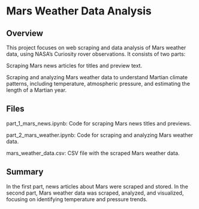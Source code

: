# Mars Weather Data Analysis

## Overview
This project focuses on web scraping and data analysis of Mars weather data, using NASA’s Curiosity rover observations. It consists of two parts:

Scraping Mars news articles for titles and preview text.

Scraping and analyzing Mars weather data to understand Martian climate patterns, including temperature, atmospheric pressure, and estimating the length of a Martian year.


## Files

part_1_mars_news.ipynb: Code for scraping Mars news titles and previews.

part_2_mars_weather.ipynb: Code for scraping and analyzing Mars weather data.

mars_weather_data.csv: CSV file with the scraped Mars weather data.


## Summary

In the first part, news articles about Mars were scraped and stored. In the second part, Mars weather data was scraped, analyzed, and visualized, focusing on identifying temperature and pressure trends.

